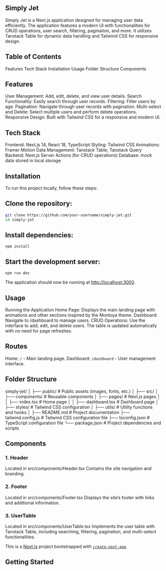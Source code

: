 ## Simply Jet

Simply Jet is a Next.js application designed for managing user data efficiently. The application features a modern UI with functionalities for CRUD operations, user search, filtering, pagination, and more. It utilizes Tanstack Table for dynamic data handling and Tailwind CSS for responsive design.

## Table of Contents
Features
Tech Stack
Installation
Usage
Folder Structure
Components  


## Features
User Management: Add, edit, delete, and view user details.
Search Functionality: Easily search through user records.
Filtering: Filter users by age.
Pagination: Navigate through user records with pagination.
Multi-select and Delete: Select multiple users and perform delete operations.
Responsive Design: Built with Tailwind CSS for a responsive and modern UI.

## Tech Stack
Frontend: Next.js 14, React 18, TypeScript
Styling: Tailwind CSS
Animations: Framer Motion
Data Management: Tanstack Table, Tanstack Query
Backend: Next.js Server Actions (for CRUD operations)
Database: mock data stored in local storage

## Installation
To run this project locally, follow these steps:

## Clone the repository:
```bash
git clone https://github.com/your-username/simply-jet.git
cd simply-jet
```

## Install dependencies:
```npm install ```

## Start the development server:
`npm run dev`

The application should now be running at [http://localhost:3000](http://localhost:3000).

## Usage
Running the Application
Home Page: Displays the main landing page with animations and other sections inspired by the Montoya theme.
Dashboard: Navigate to /dashboard to manage users.
CRUD Operations: Use the interface to add, edit, and delete users. The table is updated automatically with no need for page refreshes.

## Routes
Home: `/` - Main landing page.
Dashboard: `/dashboard` - User management interface.

## Folder Structure

simply-jet/
│
├── public/               # Public assets (images, fonts, etc.)
│
├── src/
│   ├── components/       # Reusable components
│   ├── pages/            # Next.js pages
│   │   ├── index.tsx     # Home page
│   │   ├── dashboard.tsx # Dashboard page
│   ├── styles/           # Tailwind CSS configuration
│   ├── utils/            # Utility functions and hooks
│
├── README.md             # Project documentation
├── tailwind.config.js    # Tailwind CSS configuration file
├── tsconfig.json         # TypeScript configuration file
└── package.json          # Project dependencies and scripts

## Components
### 1. Header
Located in src/components/Header.tsx
Contains the site navigation and branding.
### 2. Footer
Located in src/components/Footer.tsx
Displays the site’s footer with links and additional information.
### 3. UserTable
Located in src/components/UserTable.tsx
Implements the user table with Tanstack Table, including searching, filtering, pagination, and multi-select functionalities.


This is a [Next.js](https://nextjs.org/) project bootstrapped with [`create-next-app`](https://github.com/vercel/next.js/tree/canary/packages/create-next-app).

## Getting Started
